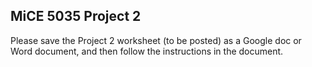 ## MiCE 5035 Project 2

Please save the Project 2 worksheet (to be posted) as a Google doc or Word document, and then follow the instructions in the document. 

